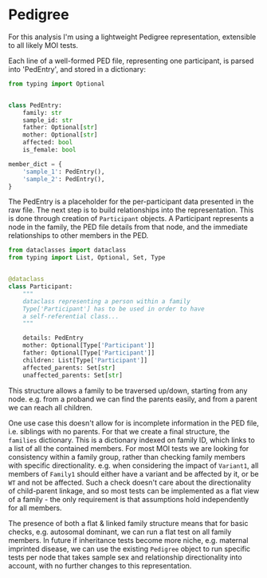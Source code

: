 # Pedigree

For this analysis I'm using a lightweight Pedigree representation, extensible to all likely MOI tests.

Each line of a well-formed PED file, representing one participant, is parsed into 'PedEntry', and stored in a dictionary:

```python
from typing import Optional


class PedEntry:
    family: str
    sample_id: str
    father: Optional[str]
    mother: Optional[str]
    affected: bool
    is_female: bool

member_dict = {
    'sample_1': PedEntry(),
    'sample_2': PedEntry(),
}
```

The PedEntry is a placeholder for the per-participant data presented in the raw file. The next step is to build
relationships into the representation. This is done through creation of `Participant` objects. A Participant represents
a node in the family, the PED file details from that node, and the immediate relationships to other members in the PED.

```python
from dataclasses import dataclass
from typing import List, Optional, Set, Type


@dataclass
class Participant:
    """
    dataclass representing a person within a family
    Type['Participant'] has to be used in order to have
    a self-referential class...
    """

    details: PedEntry
    mother: Optional[Type['Participant']]
    father: Optional[Type['Participant']]
    children: List[Type['Participant']]
    affected_parents: Set[str]
    unaffected_parents: Set[str]
```

This structure allows a family to be traversed up/down, starting from any node. e.g. from a proband we can find the
parents easily, and from a parent we can reach all children.

One use case this doesn't allow for is incomplete information in the PED file, i.e. siblings with no parents. For that
we create a final structure, the `families` dictionary. This is a dictionary indexed on family ID, which links to a list
of all the contained members. For most MOI tests we are looking for consistency within a family group, rather than
checking family members with specific directionality. e.g. when considering the impact of `Variant1`, all members of
`Family1` should either have a variant and be affected by it, or be `WT` and not be affected. Such a check doesn't care
about the directionality of child-parent linkage, and so most tests can be implemented as a flat view of a family - the
only requirement is that assumptions hold independently for all members.

The presence of both a flat & linked family structure means that for basic checks, e.g. autosomal dominant, we can run
a flat test on all family members. In future if inheritance tests become more niche, e.g. maternal imprinted disease, we
can use the existing `Pedigree` object to run specific tests per node that takes sample sex and relationship
directionality into account, with no further changes to this representation.
